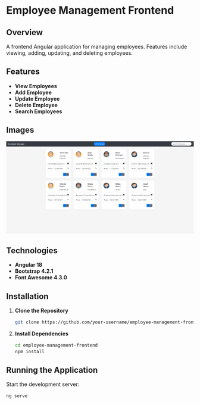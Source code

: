 # Employee Management Frontend

## Overview
A frontend Angular application for managing employees. Features include viewing, adding, updating, and deleting employees.

## Features
- **View Employees**
- **Add Employee**
- **Update Employee**
- **Delete Employee**
- **Search Employees**

## Images
![Screenshot](images/main.png)

## Technologies
- **Angular 18**
- **Bootstrap 4.2.1**
- **Font Awesome 4.3.0**

## Installation
1. **Clone the Repository**
    ```sh
    git clone https://github.com/your-username/employee-management-frontend.git
    ```

2. **Install Dependencies**
    ```sh
    cd employee-management-frontend
    npm install
    ```

## Running the Application
Start the development server:
```sh
ng serve

